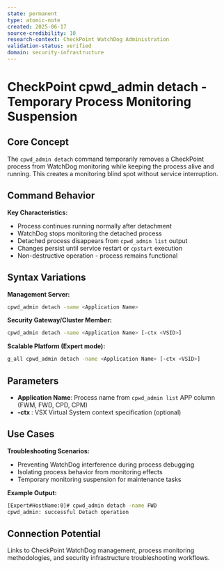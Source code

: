 ```yaml
---
state: permanent
type: atomic-note
created: 2025-06-17
source-credibility: 10
research-context: CheckPoint WatchDog Administration
validation-status: verified
domain: security-infrastructure
---
```


# CheckPoint cpwd_admin detach - Temporary Process Monitoring Suspension

## Core Concept

The `cpwd_admin detach` command temporarily removes a CheckPoint process from WatchDog monitoring while keeping the process alive and running. This creates a monitoring blind spot without service interruption.

## Command Behavior

**Key Characteristics:**
- Process continues running normally after detachment
- WatchDog stops monitoring the detached process
- Detached process disappears from `cpwd_admin list` output
- Changes persist until service restart or `cpstart` execution
- Non-destructive operation - process remains functional

## Syntax Variations

**Management Server:**
```bash
cpwd_admin detach -name <Application Name>
```

**Security Gateway/Cluster Member:**
```bash
cpwd_admin detach -name <Application Name> [-ctx <VSID>]
```

**Scalable Platform (Expert mode):**
```bash
g_all cpwd_admin detach -name <Application Name> [-ctx <VSID>]
```

## Parameters

- **Application Name**: Process name from `cpwd_admin list` APP column (FWM, FWD, CPD, CPM)
- **-ctx <VSID>**: VSX Virtual System context specification (optional)

## Use Cases

**Troubleshooting Scenarios:**
- Preventing WatchDog interference during process debugging
- Isolating process behavior from monitoring effects
- Temporary monitoring suspension for maintenance tasks

**Example Output:**
```bash
[Expert#HostName:0]# cpwd_admin detach -name FWD
cpwd_admin: successful Detach operation
```

## Connection Potential

Links to CheckPoint WatchDog management, process monitoring methodologies, and security infrastructure troubleshooting workflows.